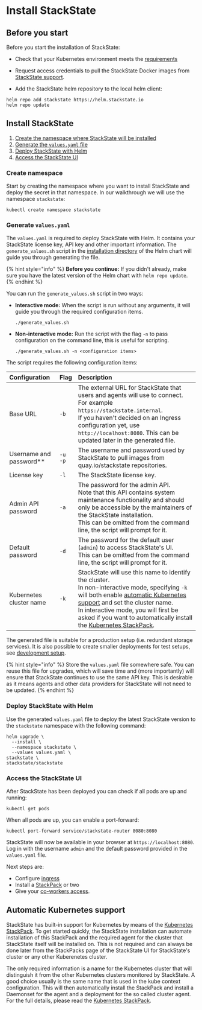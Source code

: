 # Install StackState

## Before you start

Before you start the installation of StackState:

* Check that your Kubernetes environment meets the [requirements](requirements.md)
* Request access credentials to pull the StackState Docker images from [StackState support](https://support.stackstate.com/).

* Add the StackState helm repository to the local helm client:

```text
helm repo add stackstate https://helm.stackstate.io
helm repo update
```

## Install StackState

1. [Create the namespace where StackState will be installed](#create-namespace)
2. [Generate the `values.yaml` file](#generate-values-yaml)
3. [Deploy StackState with Helm](#deploy-stackstate-with-helm)
4. [Access the StackState UI](#access-the-stackstate-ui)

### Create namespace

Start by creating the namespace where you want to install StackState and deploy the secret in that namespace. In our walkthrough we will use the namespace `stackstate`:

```text
kubectl create namespace stackstate
```

### Generate `values.yaml`

The `values.yaml` is required to deploy StackState with Helm. It contains  your StackState license key, API key and other important information. The `generate_values.sh` script in the [installation directory](https://github.com/StackVista/helm-charts/tree/master/stable/stackstate/installation) of the Helm chart will guide you through generating the file.

{% hint style="info" %}
**Before you continue:** If you didn't already, make sure you have the latest version of the Helm chart with `helm repo update`.
{% endhint %}

You can run the `generate_values.sh` script in two ways:

* **Interactive mode:** When the script is run without any arguments, it will guide you through the required configuration items.

  ```
  ./generate_values.sh

  ```

* **Non-interactive mode:** Run the script with the flag `-n` to pass configuration on the command line, this is useful for scripting.

  ```
  ./generate_values.sh -n <configuration items>

  ```

The script requires the following configuration items:

| Configuration | Flag | Description |
|:---|:---|:---|
| Base URL | `-b` | The external URL for StackState that users and agents will use to connect.<br />For example `https://stackstate.internal`. <br />If you haven't decided on an Ingress configuration yet, use `http://localhost:8080`. This can be updated later in the generated file. |
| Username and password** | `-u`<br />`-p` | The username and password used by StackState to pull images from quay.io/stackstate repositories. |
| License key | `-l` | The StackState license key. |
| Admin API password | `-a` | The password for the admin API.<br />Note that this API contains system maintenance functionality and should only be accessible by the maintainers of the StackState installation.<br />This can be omitted from the command line, the script will prompt for it. |
| Default password | `-d` | The password for the default user \(`admin`\) to access StackState's UI.<br />This can be omitted from the command line, the script will prompt for it. |
| Kubernetes cluster name | `-k` | StackState will use this name to identify the cluster.<br />In non-interactive mode, specifying `-k` will both enable [automatic Kubernetes support](#automatic-kubernetes-support) and set the cluster name.<br />In interactive mode, you will first be asked if you want to automatically install the [Kubernetes StackPack](/stackpacks/integrations/kubernetes.md). |

The generated file is suitable for a production setup \(i.e. redundant storage services\). It is also possible to create smaller deployments for test setups, see [development setup](development_setup.md).

{% hint style="info" %}
Store the `values.yaml` file somewhere safe. You can reuse this file for upgrades, which will save time and (more importantly) will ensure that StackState continues to use the same API key. This is desirable as it means agents and other data providers for StackState will not need to be updated.
{% endhint %}

### Deploy StackState with Helm

Use the generated `values.yaml` file to deploy the latest StackState version to the `stackstate` namespace with the following command:

```text
helm upgrade \
  --install \
  --namespace stackstate \
  --values values.yaml \
stackstate \
stackstate/stackstate
```

### Access the StackState UI

After StackState has been deployed you can check if all pods are up and running:

```
kubectl get pods
```

When all pods are up, you can enable a port-forward:

```
kubectl port-forward service/stackstate-router 8080:8080
```

StackState will now be available in your browser at `https://localhost:8080`. Log in with the username `admin` and the default password provided in the `values.yaml` file.

Next steps are:
* Configure [ingress](ingress.md)
* Install a [StackPack](/stackpacks/) or two
* Give your [co-workers access](./#configuring-authentication-and-authorization).

## Automatic Kubernetes support

StackState has built-in support for Kubernetes by means of the [Kubernetes StackPack](../../stackpacks/integrations/kubernetes.md). To get started quickly, the StackState installation can automate installation of this StackPack and the required agent for the cluster that StackState itself will be installed on. This is not required and can always be done later from the StackPacks page of the StackState UI for StackState's cluster or any other Kuberenetes cluster.

The only required information is a name for the Kubernetes cluster that will distinguish it from the other Kubernetes clusters monitored by StackState. A good choice usually is the same name that is used in the kube context configuration. This will then automatically install the StackPack and install a Daemonset for the agent and a deployment for the so called cluster agent. For the full details, please read the [Kubernetes StackPack](../../stackpacks/integrations/kubernetes.md).
